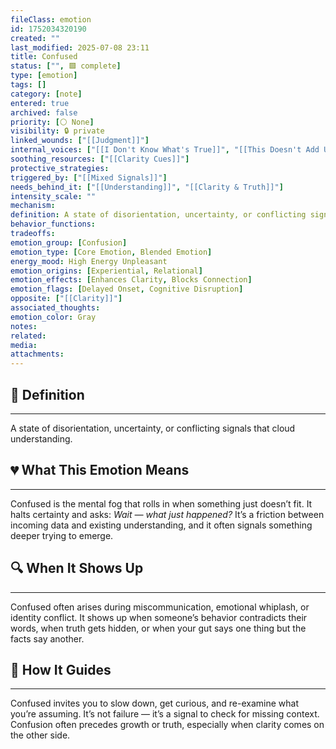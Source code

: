 ```yaml
---
fileClass: emotion
id: 1752034320190
created: ""
last_modified: 2025-07-08 23:11
title: Confused
status: ["", 🟩 complete]
type: [emotion]
tags: []
category: [note]
entered: true
archived: false
priority: [⚪ None]
visibility: 🔒 private
linked_wounds: ["[[Judgment]]"]
internal_voices: ["[[I Don't Know What's True]]", "[[This Doesn't Add Up]]"]
soothing_resources: ["[[Clarity Cues]]"]
protective_strategies: 
triggered_by: ["[[Mixed Signals]]"]
needs_behind_it: ["[[Understanding]]", "[[Clarity & Truth]]"]
intensity_scale: ""
mechanism: 
definition: A state of disorientation, uncertainty, or conflicting signals that cloud understanding.
behavior_functions: 
tradeoffs: 
emotion_group: [Confusion]
emotion_type: [Core Emotion, Blended Emotion]
energy_mood: High Energy Unpleasant
emotion_origins: [Experiential, Relational]
emotion_effects: [Enhances Clarity, Blocks Connection]
emotion_flags: [Delayed Onset, Cognitive Disruption]
opposite: ["[[Clarity]]"]
associated_thoughts: 
emotion_color: Gray
notes: 
related: 
media: 
attachments: 
---
```


## 🧾 Definition
---
A state of disorientation, uncertainty, or conflicting signals that cloud understanding.

## 💔 What This Emotion Means
---
Confused is the mental fog that rolls in when something just doesn’t fit.
It halts certainty and asks: *Wait — what just happened?*
It’s a friction between incoming data and existing understanding, and it often signals something deeper trying to emerge.

## 🔍 When It Shows Up
---
Confused often arises during miscommunication, emotional whiplash, or identity conflict.
It shows up when someone’s behavior contradicts their words, when truth gets hidden, or when your gut says one thing but the facts say another.

## 🧭 How It Guides
---
Confused invites you to slow down, get curious, and re-examine what you’re assuming.
It’s not failure — it’s a signal to check for missing context.
Confusion often precedes growth or truth, especially when clarity comes on the other side.
